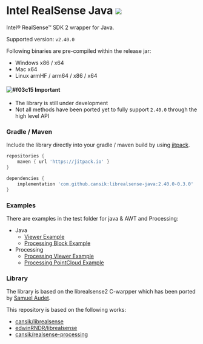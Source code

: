 # Intel RealSense Java [![](https://jitpack.io/v/cansik/librealsense-java.svg)](https://jitpack.io/#cansik/librealsense-java)
Intel® RealSense™ SDK 2 wrapper for Java.

Supported version: `v2.40.0`

Following binaries are pre-compiled within the release jar:

- Windows x86 / x64
- Mac x64
- Linux armHF / arm64 / x86 / x64

#### ![#f03c15](https://placehold.it/12/f03c15/000000?text=+) Important
- The library is still under development
- Not all methods have been ported yet to fully support `2.40.0` through the high level API

### Gradle / Maven
Include the library directly into your gradle / maven build by using [jitpack](https://jitpack.io/#cansik/librealsense-java).

```groovy
repositories {
    maven { url 'https://jitpack.io' }
}

dependencies {
    implementation 'com.github.cansik:librealsense-java:2.40.0-0.3.0'
}
```

### Examples

There are examples in the test folder for java & AWT and Processing:

- Java
  - [Viewer Example](https://github.com/cansik/librealsense-java/blob/master/src/test/java/org/intel/rs/ui/SimpleImageViewer.java)
  - [Processing Block Example](https://github.com/cansik/librealsense-java/blob/master/src/test/java/org/intel/rs/ui/ProcessingBlockTest.java)
- Processing
  - [Processing Viewer Example](https://github.com/cansik/librealsense-java/blob/master/src/test/java/processing/ProcessingViewer.java)
  - [Processing PointCloud Example](https://github.com/cansik/librealsense-java/blob/master/src/test/java/processing/ProcessingPointCloudViewer.java)

### Library

The library is based on the librealsense2 C-warpper which has been ported by [Samuel Audet](https://github.com/saudet).

This repository is based on the following works:

- [cansik/librealsense](https://github.com/cansik/librealsense/tree/master/wrappers/java)
- [edwinRNDR/librealsense](https://github.com/edwinRNDR/librealsense)
- [cansik/realsense-processing](https://github.com/cansik/realsense-processing)
